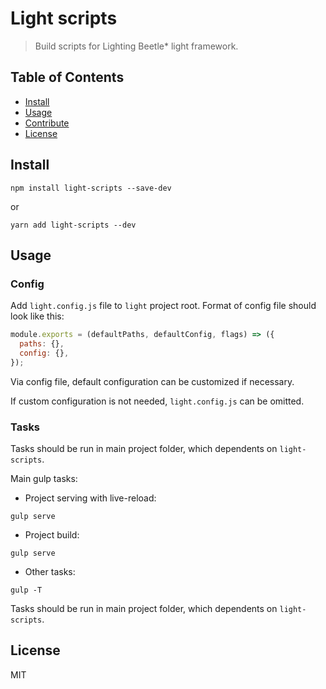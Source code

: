 # Light scripts

> Build scripts for Lighting Beetle* light framework.

## Table of Contents

- [Install](#install)
- [Usage](#usage)
- [Contribute](#contribute)
- [License](#license)

## Install

```
npm install light-scripts --save-dev
```
or
```
yarn add light-scripts --dev
```

## Usage

### Config
Add `light.config.js` file to `light` project root. Format of config file should look like this:
```js
module.exports = (defaultPaths, defaultConfig, flags) => ({
  paths: {},
  config: {},
});
```
Via config file, default configuration can be customized if necessary.

If custom configuration is not needed, `light.config.js` can be omitted.

### Tasks
Tasks should be run in main project folder, which dependents on `light-scripts`.

Main gulp tasks:

* Project serving with live-reload:
```
gulp serve
```

* Project build:
```
gulp serve
```

* Other tasks:
```
gulp -T
```

Tasks should be run in main project folder, which dependents on `light-scripts`.
## License

MIT